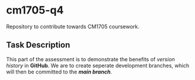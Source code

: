 # cm1705-q4
Repository to contribute towards CM1705 coursework.

## Task Description

This part of the assessment is to demonstrate the benefits of *version history* in **GitHub**. We are to create seperate development branches, which will then be committed to the ***main branch***.